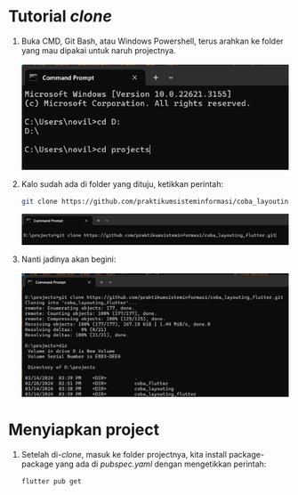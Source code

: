 # Tutorial <i>clone</i>

1. Buka CMD, Git Bash, atau Windows Powershell, terus arahkan ke folder yang mau dipakai untuk naruh projectnya.
  <br><br>
  ![alt text](image.png)

2. Kalo sudah ada di folder yang dituju, ketikkan perintah:
    ```bash
    git clone https://github.com/praktikumsisteminformasi/coba_layouting_flutter.git
    ```
    ![alt text](image-1.png)

3. Nanti jadinya akan begini:
    <br><br>
    ![alt text](image-2.png)

# Menyiapkan project

1. Setelah di-*clone*, masuk ke folder projectnya, kita install package-package yang ada di *pubspec.yaml* dengan mengetikkan perintah:
   <br>
    ```bash
    flutter pub get
    ```